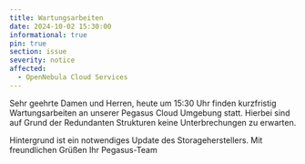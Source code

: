 ```yaml
---
title: Wartungsarbeiten
date: 2024-10-02 15:30:00 
informational: true
pin: true 
section: issue
severity: notice
affected:
  - OpenNebula Cloud Services
---
```


Sehr geehrte Damen und Herren,
heute um 15:30 Uhr finden kurzfristig Wartungsarbeiten an unserer Pegasus Cloud Umgebung statt.
Hierbei sind auf Grund der Redundanten Strukturen keine Unterbrechungen zu erwarten.

Hintergrund ist ein notwendiges Update des Storageherstellers.
Mit freundlichen Grüßen
Ihr Pegasus-Team
